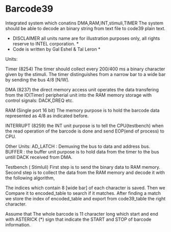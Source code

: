 # Barcode39
Integrated system which conatins DMA,RAM,INT,stimuli,TIMER
The system should be able to decode an binary string from text file to code39 plain text.

* DISCLAIMER all units name are for illustration purposes only, all rights reserve to INTEL corporation. *
* Code is written by Gal Eshel & Tal Leron *

Units:

Timer (8254)
The timer should collect every 200/400 ms a binary character given by the stimuli.
The timer distinguishes from a narrow bar to a wide bar by sending the bus 4/8 [N/W].

DMA (8237)
the direct memory access unit operates the data transfering from the IO(Timer) peripherial unit into the RAM memory storage
with control signals: DACK,DREQ etc.

RAM (Single port 16 bit)
The memory purpose is to hold the barcode data represented as 4/8 as indicated before.

INTERRUPT (8259)
the INT unit purpose is to tell the CPU(testbench) when the read operation of the barcode is done and send EOP(end of process) to CPU.

Other Units:
AD_LATCH : Demuxing the bus to data and address bus.
BUFFER : the buffer unit purpose is to hold data from the timer to the bus untill DACK received from DMA.

Testbench ( Stimluli)
First step is to send the binary data to RAM memory.
Second step is to collect the data from the RAM memory and decode it with the following algorithm,

The indices which contain 8 [wide bar] of each character is saved.
Then we Compare it to encoded_table to search if it matches.
After finding a match we store the index of encoded_table and export from code39_table the right character.

Assume that The whole barcode is 11 character long which start and end with ASTERICK (*) sign that indicate the START and STOP of barcode information.

